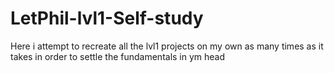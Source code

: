 # LetPhil-lvl1-Self-study
Here i attempt to recreate all the lvl1 projects on my own as many times as it takes in order to settle the fundamentals in ym head

